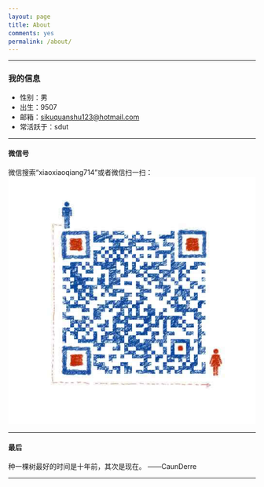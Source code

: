 ```yaml
---
layout: page
title: About
comments: yes
permalink: /about/
---  
```



---
### 我的信息

- 性别：男
- 出生：9507
- 邮箱：sikuquanshu123@hotmail.com
- 常活跃于：sdut

---

#### 微信号

微信搜索“xiaoxiaoqiang714”或者微信扫一扫：
![](/images/weixin.png)

---

#### 最后

种一棵树最好的时间是十年前，其次是现在。 ——CaunDerre  

---  

